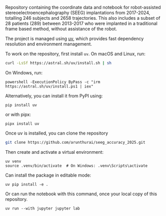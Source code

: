 Repository containing the coordinate data and notebook for robot-assisted stereoelectroencephalography (SEEG) implantations from 2017-2024, totalling 246 subjects and 2658 trajectories. This also includes a subset of 28 patients (289) between 2013-2017 who were implanted in a traditional frame based method, without assistance of the robot.

The project is managed using  [uv](https://github.com/astral-sh/uv), which provides fast dependency resolution and environment management.

To work on the repository, first install `uv`. On macOS and Linux, run:

```bash
curl -LsSf https://astral.sh/uv/install.sh | sh
```

On Windows, run:
```
powershell -ExecutionPolicy ByPass -c "irm https://astral.sh/uv/install.ps1 | iex"
```

Alternatively, you can install it from PyPI using:

```
pip install uv
```

or with pipx:

```
pipx install uv
```

Once uv is installed, you can clone the repository 

```sh
git clone https://github.com/arunthurai/seeg_accuracy_2025.git
```

Then create and activate a virtual environment:

```
uv venv
source .venv/bin/activate  # On Windows: .venv\Scripts\activate
```

Can install the package in editable mode:

```
uv pip install -e .
```

Or can run the notebook with this command, once your local copy of this repository.

```
uv run --with jupyter jupyter lab
```